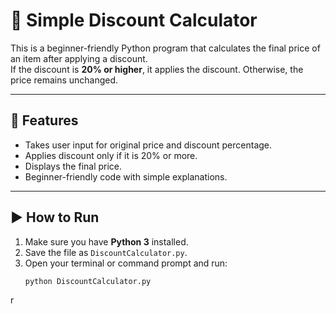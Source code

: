# 🧮 Simple Discount Calculator

This is a beginner-friendly Python program that calculates the final price of an item after applying a discount.  
If the discount is **20% or higher**, it applies the discount. Otherwise, the price remains unchanged.  

---

## 📌 Features
- Takes user input for original price and discount percentage.  
- Applies discount only if it is 20% or more.  
- Displays the final price.  
- Beginner-friendly code with simple explanations.  

---

## ▶️ How to Run
1. Make sure you have **Python 3** installed.  
2. Save the file as `DiscountCalculator.py`.  
3. Open your terminal or command prompt and run:
   ```bash
   python DiscountCalculator.py
r
